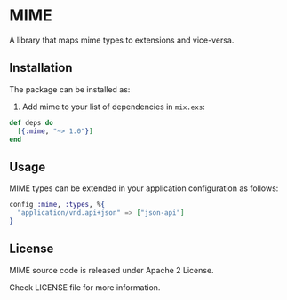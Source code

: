 # MIME

A library that maps mime types to extensions and vice-versa.

## Installation

The package can be installed as:

1. Add mime to your list of dependencies in `mix.exs`:

  ```elixir
  def deps do
    [{:mime, "~> 1.0"}]
  end
  ```
  
## Usage

MIME types can be extended in your application configuration
as follows:

```elixir
config :mime, :types, %{
  "application/vnd.api+json" => ["json-api"]
}
```

## License

MIME source code is released under Apache 2 License.

Check LICENSE file for more information.

